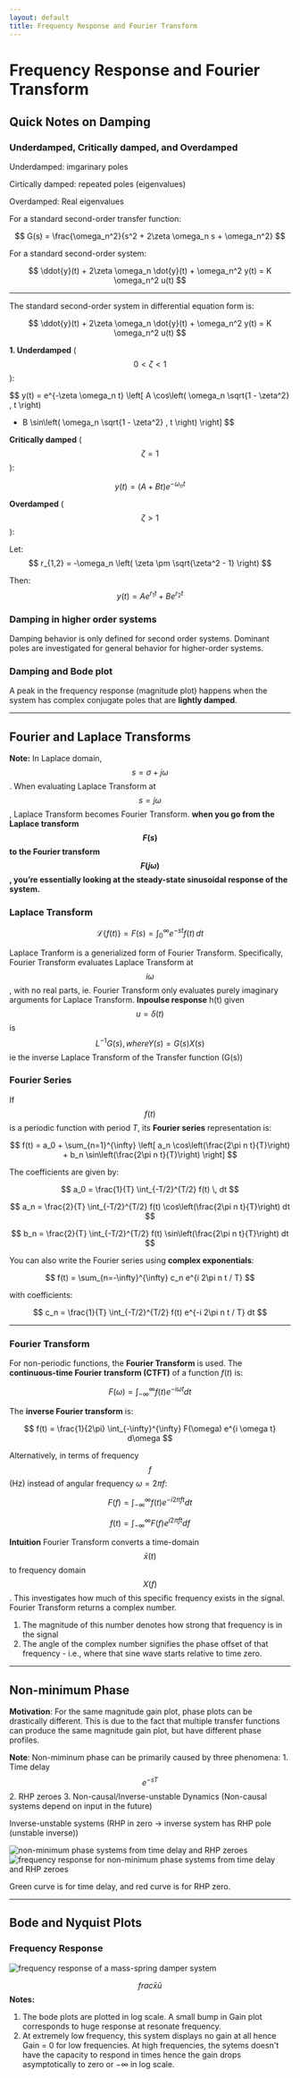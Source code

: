 ```yaml
---
layout: default
title: Frequency Response and Fourier Transform
---
```

# Frequency Response and Fourier Transform

## Quick Notes on Damping
### Underdamped, Critically damped, and Overdamped 
Underdamped: imgarinary poles

Cirtically damped: repeated poles (eigenvalues)

Overdamped: Real eigenvalues

For a standard second-order transfer function:

$$
G(s) = \frac{\omega_n^2}{s^2 + 2\zeta \omega_n s + \omega_n^2}
$$

For a standard second-order system:

$$
\ddot{y}(t) + 2\zeta \omega_n \dot{y}(t) + \omega_n^2 y(t) = K \omega_n^2 u(t)
$$

---

The standard second-order system in differential equation form is:

$$
\ddot{y}(t) + 2\zeta \omega_n \dot{y}(t) + \omega_n^2 y(t) = K \omega_n^2 u(t)
$$



**1. Underdamped** ($$0 < \zeta < 1$$):

$$
y(t) = e^{-\zeta \omega_n t} \left[ A \cos\left( \omega_n \sqrt{1 - \zeta^2} \, t \right) 
+ B \sin\left( \omega_n \sqrt{1 - \zeta^2} \, t \right) \right]
$$



**Critically damped** ($$\zeta = 1$$):

$$
y(t) = \left( A + Bt \right) e^{-\omega_n t}
$$



**Overdamped** ($$\zeta > 1$$):

Let:
$$
r_{1,2} = -\omega_n \left( \zeta \pm \sqrt{\zeta^2 - 1} \right)
$$

Then:
$$
y(t) = A e^{r_1 t} + B e^{r_2 t}
$$


### Damping in higher order systems
Damping behavior is only defined for second order systems. Dominant poles are investigated for general behavior for higher-order systems.
### Damping and Bode plot
A peak in the frequency response (magnitude plot) happens when the system has complex conjugate poles that are **lightly damped**.

---

## Fourier and Laplace Transforms

**Note:** In Laplace domain, $$s=\sigma + j\omega$$. When evaluating Laplace Transform at $$s=j\omega$$, Laplace Transform becomes Fourier Transform. **when you go from the Laplace transform $$F(s)$$ to the Fourier transform $$F(j\omega)$$, you’re essentially looking at the steady-state sinusoidal response of the system.**

### Laplace Transform
$$
\mathcal{L}\{f(t)\} = F(s) = \int_0^{\infty} e^{-st} f(t) \, dt
$$

Laplace Tranform is a generialized form of Fourier Transform. Specifically, Fourier Transform evaluates Laplace Transform at $$i\omega$$, with no real parts, ie. Fourier Transform only evaluates purely imaginary arguments for Laplace Transform.
**Inpoulse response** h(t) given $$u = \delta(t)$$ is $$L^{-1}{G(s), where Y(s) = G(s)X(s)}$$ ie the inverse Laplace Transform of the Transfer function (G(s))
### Fourier Series

If $$f(t)$$ is a periodic function with period $T$, its **Fourier series** representation is:

$$
f(t) = a_0 + \sum_{n=1}^{\infty} \left[ a_n \cos\left(\frac{2\pi n t}{T}\right) + b_n \sin\left(\frac{2\pi n t}{T}\right) \right]
$$

The coefficients are given by:

$$
a_0 = \frac{1}{T} \int_{-T/2}^{T/2} f(t) \, dt
$$

$$
a_n = \frac{2}{T} \int_{-T/2}^{T/2} f(t) \cos\left(\frac{2\pi n t}{T}\right) dt
$$

$$
b_n = \frac{2}{T} \int_{-T/2}^{T/2} f(t) \sin\left(\frac{2\pi n t}{T}\right) dt
$$

You can also write the Fourier series using **complex exponentials**:

$$
f(t) = \sum_{n=-\infty}^{\infty} c_n e^{i 2\pi n t / T}
$$

with coefficients:

$$
c_n = \frac{1}{T} \int_{-T/2}^{T/2} f(t) e^{-i 2\pi n t / T} dt
$$

---

### Fourier Transform

For non-periodic functions, the **Fourier Transform** is used. The **continuous-time Fourier transform (CTFT)** of a function $f(t)$ is:

$$
F(\omega) = \int_{-\infty}^{\infty} f(t) e^{-i \omega t} dt
$$

The **inverse Fourier transform** is:

$$
f(t) = \frac{1}{2\pi} \int_{-\infty}^{\infty} F(\omega) e^{i \omega t} d\omega
$$

Alternatively, in terms of frequency $$f$$ (Hz) instead of angular frequency $\omega = 2\pi f$:

$$
F(f) = \int_{-\infty}^{\infty} f(t) e^{-i 2\pi f t} dt
$$

$$
f(t) = \int_{-\infty}^{\infty} F(f) e^{i 2\pi f t} df
$$

**Intuition** Fourier Transform converts a time-domain $$\bar{x}(t)$$ to frequency domain $$X(f)$$. This investigates how much of this specific frequency exists in the signal.
Fourier Transform returns a complex number.
1. The magnitude of this number denotes how strong that frequency is in the signal
2. The angle of the complex number signifies the phase offset of that frequency - i.e., where that sine wave starts relative to time zero.

---

## Non-minimum Phase

**Motivation**: For the same magnitude gain plot, phase plots can be drastically different. This is due to the fact that multiple transfer functions can produce the same magnitude gain plot, but have different phase profiles.

**Note**: Non-miminum phase can be primarily caused by three phenomena: 1. Time delay $$e^{-sT}$$ 2. RHP zeroes 3. Non-causal/Inverse-unstable Dynamics (Non-causal systems depend on input in the future)

Inverse-unstable systems (RHP in zero -> inverse system has RHP pole (unstable inverse))

![non-minimum phase systems from time delay and RHP zeroes](../figures/nonminimum_phase.png)
![frequency response for non-minimum phase systems from time delay and RHP zeroes](../figures/nmp_freqres.png)

Green curve is for time delay, and red curve is for RHP zero.



---

## Bode and Nyquist Plots

### Frequency Response
![frequency response of a mass-spring damper system](../figures/frequency_response.png)

$$ frac{\bar{x}}{\bar{u}}$$
**Notes:** 
1. The bode plots are plotted in log scale. A small bump in Gain plot corresponds to huge response at resonate frequency. 
2. At extremely low frequency, this system displays no gain at all hence Gain = 0 for low frequencies. At high frequencies, the sytems doesn't have the capacity to respond in times hence the gain drops asymptotically to zero or $-\infty$ in log scale.

